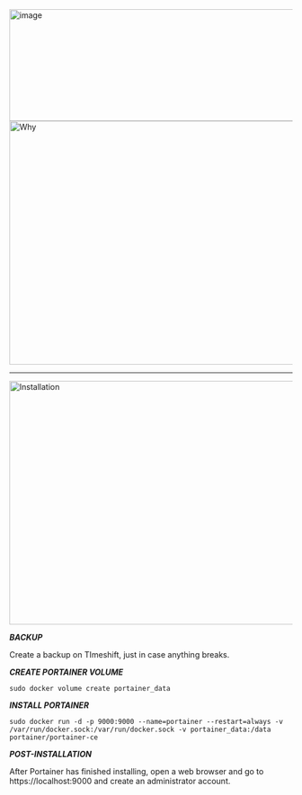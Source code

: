 <img width="610" height="199" alt="image" src="https://github.com/user-attachments/assets/fbc21779-6292-42b0-b302-6ff1dd262e9c" />

<img width="1619" height="434" alt="Why" src="https://github.com/user-attachments/assets/7dd28f03-82de-4526-9dd1-14fb62510055" />
<p>
</p>

---

<img width="1619" height="434" alt="Installation" src="https://github.com/user-attachments/assets/e9d5cc57-f96f-444d-8550-87f223ad157d" />

<b><i>BACKUP</i></b>
<p>
Create a backup on TImeshift, just in case anything breaks.
</p>

<b><i>CREATE PORTAINER VOLUME</i></b>
```
sudo docker volume create portainer_data
```

<b><i>INSTALL PORTAINER</i></b>
```
sudo docker run -d -p 9000:9000 --name=portainer --restart=always -v /var/run/docker.sock:/var/run/docker.sock -v portainer_data:/data portainer/portainer-ce
```

<b><i>POST-INSTALLATION</i></b>
<p>
After Portainer has finished installing, open a web browser and go to https://localhost:9000 and create an administrator account.
</p>
